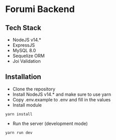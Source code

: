 # Forumi Backend

## Tech Stack
- NodeJS v14.*
- ExpressJS
- MySQL 8.0
- Sequelize ORM
- Joi Validation

## Installation
- Clone the repository
- Install NodeJS v14.* and make sure to use yarn
- Copy .env.example to .env and fill in the values
- Install module
```angular2html
yarn install
```
- Run the server (development mode)
```angular2html
yarn run dev
```

